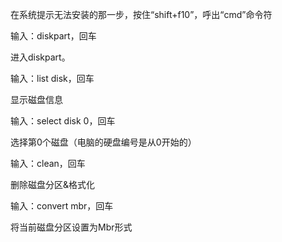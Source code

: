 
在系统提示无法安装的那一步，按住“shift+f10”，呼出“cmd”命令符

输入：diskpart，回车

进入diskpart。

输入：list disk，回车

显示磁盘信息

输入：select disk 0，回车

选择第0个磁盘（电脑的硬盘编号是从0开始的）

输入：clean，回车

删除磁盘分区&格式化

输入：convert mbr，回车

将当前磁盘分区设置为Mbr形式